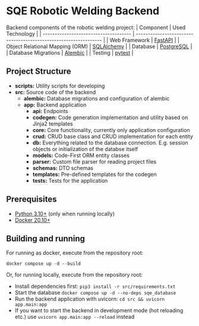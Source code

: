 # SQE Robotic Welding Backend
Backend components of the robotic welding project:
| Component                                    | Used Technology                                                                    |
| ------------------------------------- | ---------------------------------------------------------------- |
| Web Framework                             | [FastAPI](https://github.com/tiangolo/fastapi)                      |
| Object Relational Mapping (ORM) | [SQLAlchemy](https://github.com/sqlalchemy/sqlalchemy) |
| Database                                        | [PostgreSQL](https://www.postgresql.org)                            |
| Database Migrations                      | [Alembic](https://alembic.sqlalchemy.org/en/latest/)           |
| Testing                                            | [pytest](https://docs.pytest.org/en/7.1.x/)                             |

## Project Structure
* **scripts:** Utility scripts for developing
* **src:** Source code of the backend
  * **alembic:** Database migrations and configuration of alembic
  * **app:** Backend application
    * **api:** Endpoints
    * **codegen:** Code generation implementation and utility based on Jinja2 templates
    * **core:** Core functionality, currently only application configuration
    * **crud:** CRUD base class and CRUD implementation for each entity
    * **db:** Everything related to the database connection. E.g. session objects or initialization of the databse itself
    * **models:** Code-First ORM entity classes
    * **parser:** Custom file parser for reading project files
    * **schemas:** DTO schemas
    * **templates:** Pre-defined templates for the codegen
    * **tests:** Tests for the application
    
## Prerequisites
- [Python 3.10+](https://www.python.org/downloads/release/python-3100/) (only when running locally)
- [Docker 20.10+](https://docs.docker.com/get-docker/)

## Building and running
For running as docker, execute from the repository root:
```shell
docker compose up -d --build
```
Or, for running locally, execute from the repository root:  
* Install dependencies first: `pip3 install -r src/requirements.txt`
* Start the database `docker compose up -d --no-deps sqe_database`
* Run the backend application with uvicorn: `cd src && uvicorn app.main:app`
* If you want to start the backend in development mode (hot reloading etc.) use `uvicorn app.main:app --reload` instead
